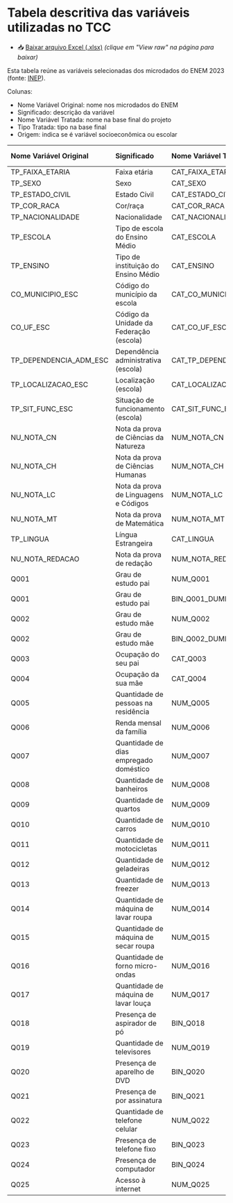 # Tabela descritiva das variáveis utilizadas no TCC

- 📥 [Baixar arquivo Excel (.xlsx)](./Variaveis_Utilizadas_ENEM.xlsx) *(clique em "View raw" na página para baixar)*

Esta tabela reúne as variáveis selecionadas dos microdados do ENEM 2023 (fonte: [INEP](https://www.gov.br/inep/pt-br/acesso-a-informacao/dados-abertos/microdados/enem)).

Colunas:
- Nome Variável Original: nome nos microdados do ENEM
- Significado: descrição da variável
- Nome Variável Tratada: nome na base final do projeto
- Tipo Tratada: tipo na base final
- Origem: indica se é variável socioeconômica ou escolar

| Nome Variável Original   | Significado                             | Nome Variável Tratada      | Tipo Tratada   | Origem         |
|:-------------------------|:----------------------------------------|:---------------------------|:---------------|:---------------|
| TP_FAIXA_ETARIA          | Faixa etária                            | CAT_FAIXA_ETARIA           | Categórica     | Socioeconômica |
| TP_SEXO                  | Sexo                                    | CAT_SEXO                   | Categórica     | Socioeconômica |
| TP_ESTADO_CIVIL          | Estado Civil                            | CAT_ESTADO_CIVIL           | Categórica     | Socioeconômica |
| TP_COR_RACA              | Cor/raça                                | CAT_COR_RACA               | Categórica     | Socioeconômica |
| TP_NACIONALIDADE         | Nacionalidade                           | CAT_NACIONALIDADE          | Categórica     | Socioeconômica |
| TP_ESCOLA                | Tipo de escola do Ensino Médio          | CAT_ESCOLA                 | Categórica     | Escolar        |
| TP_ENSINO                | Tipo de instituição do Ensino Médio     | CAT_ENSINO                 | Categórica     | Escolar        |
| CO_MUNICIPIO_ESC         | Código do município da escola           | CAT_CO_MUNICIPIO_ESC       | Categórica     | Escolar        |
| CO_UF_ESC                | Código da Unidade da Federação (escola) | CAT_CO_UF_ESC              | Categórica     | Escolar        |
| TP_DEPENDENCIA_ADM_ESC   | Dependência administrativa (escola)     | CAT_TP_DEPENDENCIA_ADM_ESC | Categórica     | Escolar        |
| TP_LOCALIZACAO_ESC       | Localização (escola)                    | CAT_LOCALIZACAO_ESCOLA     | Categórica     | Escolar        |
| TP_SIT_FUNC_ESC          | Situação de funcionamento (escola)      | CAT_SIT_FUNC_ESC           | Categórica     | Escolar        |
| NU_NOTA_CN               | Nota da prova de Ciências da Natureza   | NUM_NOTA_CN                | Numérica       | Alvo           |
| NU_NOTA_CH               | Nota da prova de Ciências Humanas       | NUM_NOTA_CH                | Numérica       | Alvo           |
| NU_NOTA_LC               | Nota da prova de Linguagens e Códigos   | NUM_NOTA_LC                | Numérica       | Alvo           |
| NU_NOTA_MT               | Nota da prova de Matemática             | NUM_NOTA_MT                | Numérica       | Alvo           |
| TP_LINGUA                | Língua Estrangeira                      | CAT_LINGUA                 | Categórica     | Socioeconômica |
| NU_NOTA_REDACAO          | Nota da prova de redação                | NUM_NOTA_REDACAO           | Numérica       | Alvo           |
| Q001                     | Grau de estudo pai                      | NUM_Q001                   | Numérica       | Socioeconômica |
| Q001                     | Grau de estudo pai                      | BIN_Q001_DUMMY_H           | Binária        | Socioeconômica |
| Q002                     | Grau de estudo mãe                      | NUM_Q002                   | Numérica       | Socioeconômica |
| Q002                     | Grau de estudo mãe                      | BIN_Q002_DUMMY_H           | Binária        | Socioeconômica |
| Q003                     | Ocupação do seu pai                     | CAT_Q003                   | Categórica     | Socioeconômica |
| Q004                     | Ocupação da sua mãe                     | CAT_Q004                   | Categórica     | Socioeconômica |
| Q005                     | Quantidade de pessoas na residência     | NUM_Q005                   | Numérica       | Socioeconômica |
| Q006                     | Renda mensal da família                 | NUM_Q006                   | Numérica       | Socioeconômica |
| Q007                     | Quantidade de dias empregado doméstico  | NUM_Q007                   | Numérica       | Socioeconômica |
| Q008                     | Quantidade de banheiros                 | NUM_Q008                   | Numérica       | Socioeconômica |
| Q009                     | Quantidade de quartos                   | NUM_Q009                   | Numérica       | Socioeconômica |
| Q010                     | Quantidade de carros                    | NUM_Q010                   | Numérica       | Socioeconômica |
| Q011                     | Quantidade de motocicletas              | NUM_Q011                   | Numérica       | Socioeconômica |
| Q012                     | Quantidade de geladeiras                | NUM_Q012                   | Numérica       | Socioeconômica |
| Q013                     | Quantidade de freezer                   | NUM_Q013                   | Numérica       | Socioeconômica |
| Q014                     | Quantidade de máquina de lavar roupa    | NUM_Q014                   | Numérica       | Socioeconômica |
| Q015                     | Quantidade de máquina de secar roupa    | NUM_Q015                   | Numérica       | Socioeconômica |
| Q016                     | Quantidade de forno micro-ondas         | NUM_Q016                   | Numérica       | Socioeconômica |
| Q017                     | Quantidade de máquina de lavar louça    | NUM_Q017                   | Numérica       | Socioeconômica |
| Q018                     | Presença de aspirador de pó             | BIN_Q018                   | Binária        | Socioeconômica |
| Q019                     | Quantidade de televisores               | NUM_Q019                   | Numérica       | Socioeconômica |
| Q020                     | Presença de aparelho de DVD             | BIN_Q020                   | Binária        | Socioeconômica |
| Q021                     | Presença de por assinatura              | BIN_Q021                   | Binária        | Socioeconômica |
| Q022                     | Quantidade de telefone celular          | NUM_Q022                   | Numérica       | Socioeconômica |
| Q023                     | Presença de telefone fixo               | BIN_Q023                   | Binária        | Socioeconômica |
| Q024                     | Presença de computador                  | BIN_Q024                   | Numérica       | Socioeconômica |
| Q025                     | Acesso à internet                       | NUM_Q025                   | Binária        | Socioeconômica |
